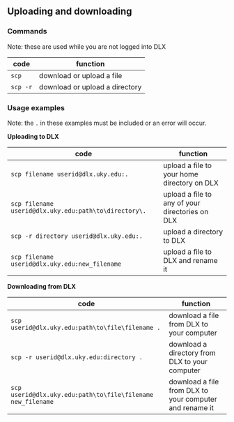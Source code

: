 ## Uploading and downloading

### Commands
Note: these are used while you are not logged into DLX

| code | function |
| ----- | ----- |
| `scp` | download or upload a file |
| `scp -r` | download or upload a directory |

### Usage examples
Note: the `.` in these examples must be included or an error will occur.

**Uploading to DLX**

| code | function |
| ----- | ----- |
| `scp filename userid@dlx.uky.edu:.` | upload a file to your home directory on DLX |
| `scp filename userid@dlx.uky.edu:path\to\directory\.` | upload a file to any of your directories on DLX |
| `scp -r directory userid@dlx.uky.edu:.` | upload a directory to DLX |
| `scp filename userid@dlx.uky.edu:new_filename` | upload a file to DLX and rename it |

**Downloading from DLX**

| code | function |
| ----- | ----- |
| `scp userid@dlx.uky.edu:path\to\file\filename .` | download a file from DLX to your computer |
| `scp -r userid@dlx.uky.edu:directory .` | download a directory from DLX to your computer |
| `scp userid@dlx.uky.edu:path\to\file\filename new_filename` | download a file from DLX to your computer and rename it |
